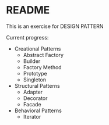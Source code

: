 # README

This is an exercise for DESIGN PATTERN

Current progress:

- Creational Patterns
    - Abstract Factory
    - Builder
    - Factory Method
    - Prototype
    - Singleton
- Structural Patterns
    - Adapter
    - Decorator
    - Facade
- Behavioral Patterns
    - Iterator


